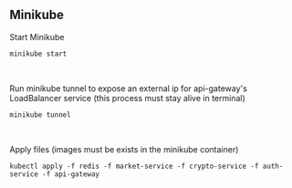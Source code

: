 ## Minikube

Start Minikube
```
minikube start
```

<br>

Run minikube tunnel to expose an external ip for api-gateway's LoadBalancer service (this process must stay alive in terminal)
```
minikube tunnel
```

<br>

Apply files (images must be exists in the minikube container)
```
kubectl apply -f redis -f market-service -f crypto-service -f auth-service -f api-gateway
```
